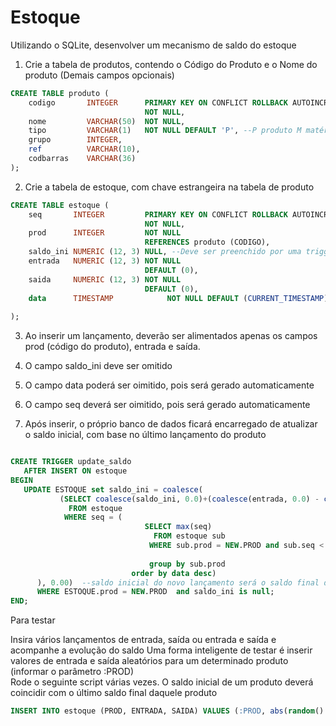 # Estoque

Utilizando o SQLite, desenvolver um mecanismo de saldo do estoque


1. Crie a tabela de produtos, contendo o Código do Produto e o Nome do produto (Demais campos opcionais)
```sql
CREATE TABLE produto (
    codigo       INTEGER      PRIMARY KEY ON CONFLICT ROLLBACK AUTOINCREMENT
                              NOT NULL,
    nome         VARCHAR(50)  NOT NULL,
    tipo         VARCHAR(1)   NOT NULL DEFAULT 'P', --P produto M matéria prima
    grupo        INTEGER,
    ref          VARCHAR(10),
    codbarras    VARCHAR(36)                           
);
```
2. Crie a tabela de estoque, com chave estrangeira na tabela de produto

```sql
CREATE TABLE estoque (
    seq       INTEGER         PRIMARY KEY ON CONFLICT ROLLBACK AUTOINCREMENT
                              NOT NULL,
    prod      INTEGER         NOT NULL
                              REFERENCES produto (CODIGO),
    saldo_ini NUMERIC (12, 3) NULL, --Deve ser preenchido por uma trigger
    entrada   NUMERIC (12, 3) NOT NULL
                              DEFAULT (0),
    saida     NUMERIC (12, 3) NOT NULL
                              DEFAULT (0),
    data      TIMESTAMP            NOT NULL DEFAULT (CURRENT_TIMESTAMP) 
                              
);
```

3. Ao inserir um lançamento, deverão ser alimentados apenas os campos prod (código do produto), entrada e saída.
4. O campo saldo_ini deve ser omitido
5. O campo data poderá ser oimitido, pois será gerado automaticamente
6. O campo seq deverá ser oimitido, pois será gerado automaticamente

7. Após inserir, o próprio banco de dados ficará encarregado de atualizar o saldo inicial, com base no último lançamento do produto
```sql

CREATE TRIGGER update_saldo 
   AFTER INSERT ON estoque
BEGIN
   UPDATE ESTOQUE set saldo_ini = coalesce(
           (SELECT coalesce(saldo_ini, 0.0)+(coalesce(entrada, 0.0) - coalesce(saida, 0.0))
             FROM estoque
            WHERE seq = (
                              SELECT max(seq) 
                                FROM estoque sub
                               WHERE sub.prod = NEW.PROD and sub.seq < new.seq   --sub.data = master.data
                 
                               group by sub.prod 
                           order by data desc)
      ), 0.00)  --saldo inicial do novo lançamento será o saldo final do ultimo lancamento
      WHERE ESTOQUE.prod = NEW.PROD  and saldo_ini is null;
END;
```

Para testar

Insira vários lançamentos de entrada, saída ou entrada e saída e acompanhe a evolução do saldo
Uma forma inteligente de testar é inserir valores de entrada e saída aleatórios para um determinado produto (informar o parâmetro :PROD)  
Rode o seguinte script várias vezes. O saldo inicial de um produto deverá coincidir com o último saldo final daquele produto
```SQL
INSERT INTO estoque (PROD, ENTRADA, SAIDA) VALUES (:PROD, abs(random() % 9), abs(random() % 9));
```
